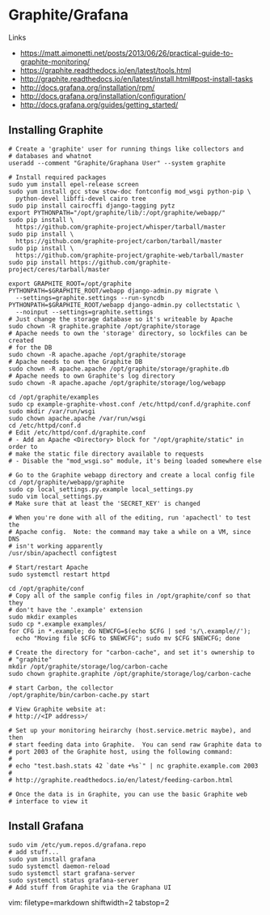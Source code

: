 # Graphite/Grafana #

Links
- https://matt.aimonetti.net/posts/2013/06/26/practical-guide-to-graphite-monitoring/
- https://graphite.readthedocs.io/en/latest/tools.html
- http://graphite.readthedocs.io/en/latest/install.html#post-install-tasks
- http://docs.grafana.org/installation/rpm/
- http://docs.grafana.org/installation/configuration/
- http://docs.grafana.org/guides/getting_started/

## Installing Graphite ##

    # Create a 'graphite' user for running things like collectors and
    # databases and whatnot
    useradd --comment "Graphite/Graphana User" --system graphite

    # Install required packages
    sudo yum install epel-release screen
    sudo yum install gcc stow stow-doc fontconfig mod_wsgi python-pip \
      python-devel libffi-devel cairo tree
    sudo pip install cairocffi django-tagging pytz
    export PYTHONPATH="/opt/graphite/lib/:/opt/graphite/webapp/"
    sudo pip install \
      https://github.com/graphite-project/whisper/tarball/master
    sudo pip install \
      https://github.com/graphite-project/carbon/tarball/master
    sudo pip install \
      https://github.com/graphite-project/graphite-web/tarball/master
    sudo pip install https://github.com/graphite-project/ceres/tarball/master

    export GRAPHITE_ROOT=/opt/graphite
    PYTHONPATH=$GRAPHITE_ROOT/webapp django-admin.py migrate \
      --settings=graphite.settings --run-syncdb
    PYTHONPATH=$GRAPHITE_ROOT/webapp django-admin.py collectstatic \
      --noinput --settings=graphite.settings
    # Just change the storage database so it's writeable by Apache
    sudo chown -R graphite.graphite /opt/graphite/storage
    # Apache needs to own the 'storage' directory, so lockfiles can be created
    # for the DB
    sudo chown -R apache.apache /opt/graphite/storage
    # Apache needs to own the Graphite DB
    sudo chown -R apache.apache /opt/graphite/storage/graphite.db
    # Apache needs to own Graphite's log directory
    sudo chown -R apache.apache /opt/graphite/storage/log/webapp

    cd /opt/graphite/examples
    sudo cp example-graphite-vhost.conf /etc/httpd/conf.d/graphite.conf
    sudo mkdir /var/run/wsgi
    sudo chown apache.apache /var/run/wsgi
    cd /etc/httpd/conf.d
    # Edit /etc/httpd/conf.d/graphite.conf
    # - Add an Apache <Directory> block for "/opt/graphite/static" in order to
    # make the static file directory available to requests
    # - Disable the "mod_wsgi.so" module, it's being loaded somewhere else

    # Go to the Graphite webapp directory and create a local config file
    cd /opt/graphite/webapp/graphite
    sudo cp local_settings.py.example local_settings.py
    sudo vim local_settings.py
    # Make sure that at least the 'SECRET_KEY' is changed

    # When you're done with all of the editing, run 'apachectl' to test the
    # Apache config.  Note: the command may take a while on a VM, since DNS
    # isn't working apparently
    /usr/sbin/apachectl configtest

    # Start/restart Apache
    sudo systemctl restart httpd

    cd /opt/graphite/conf
    # Copy all of the sample config files in /opt/graphite/conf so that they
    # don't have the '.example' extension
    sudo mkdir examples
    sudo cp *.example examples/
    for CFG in *.example; do NEWCFG=$(echo $CFG | sed 's/\.example//');
      echo "Moving file $CFG to $NEWCFG"; sudo mv $CFG $NEWCFG; done

    # Create the directory for "carbon-cache", and set it's ownership to
    # "graphite"
    mkdir /opt/graphite/storage/log/carbon-cache
    sudo chown graphite.graphite /opt/graphite/storage/log/carbon-cache

    # start Carbon, the collector
    /opt/graphite/bin/carbon-cache.py start

    # View Graphite website at:
    # http://<IP address>/

    # Set up your monitoring heirarchy (host.service.metric maybe), and then
    # start feeding data into Graphite.  You can send raw Graphite data to
    # port 2003 of the Graphite host, using the following command: 
    #
    # echo "test.bash.stats 42 `date +%s`" | nc graphite.example.com 2003
    #
    # http://graphite.readthedocs.io/en/latest/feeding-carbon.html

    # Once the data is in Graphite, you can use the basic Graphite web
    # interface to view it

## Install Grafana ##

    sudo vim /etc/yum.repos.d/grafana.repo
    # add stuff...
    sudo yum install grafana
    sudo systemctl daemon-reload
    sudo systemctl start grafana-server
    sudo systemctl status grafana-server
    # Add stuff from Graphite via the Graphana UI

vim: filetype=markdown shiftwidth=2 tabstop=2
